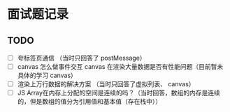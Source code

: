 # 面试题记录

## TODO

- [ ] 夸标签页通信 （当时只回答了 postMessage）
- [ ] canvas 怎么做事件交互 canvas 在渲染大量数据是否有性能问题（目前暂未具体的学习 canvas）
- [ ] 渲染上万行数据的解决方案 （当时只回答了虚拟列表、 canvas）
- [ ] JS Array在内存上分配的空间是连续的吗？（当时回答，数组的内存是连续的，但是数组的值分为引用值和基本值（存在栈中））
